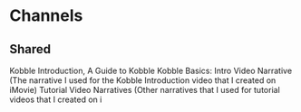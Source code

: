 # Channels 
## Shared

Kobble Introduction, A Guide to Kobble
Kobble Basics:
Intro Video Narrative (The narrative I used for the Kobble Introduction video that I created on iMovie)
Tutorial Video Narratives (Other narratives that I used for tutorial videos that I created on i